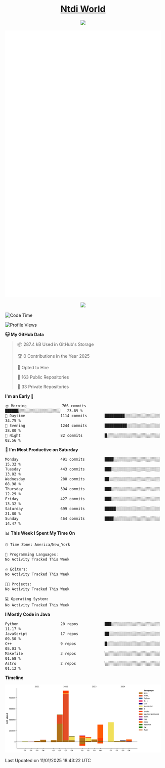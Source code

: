 <h1 align="center"><a href="https://www.ntdi.world">Ntdi World</a></h1>
<p align="center">
  <a href="https://github.com/n-tdi"><img src="https://readme-typing-svg.herokuapp.com?lines=FullStack+Developer;Web+Developer;Open-Source+Enthusiast;Java+Developer;Spigot-API%20Developer;&center=true&width=500&height=50"></a>
</p>

<div align="center">
  <img src="/github-metrics.svg"></img>
  
  <img src="https://komarev.com/ghpvc/?username=n-tdi&color=green"></img>
</div>

<!-- May use later.. idk -->
<!-- <a href="http://www.github.com/n-tdi"><img src="https://github-readme-stats.vercel.app/api?username=n-tdi&show_icons=true&hide=&count_private=true&title_color=0891b2&text_color=ffffff&icon_color=0891b2&bg_color=1c1917&hide_border=true&show_icons=true" alt="n-tdi's GitHub stats" /></a> -->

<!--START_SECTION:waka-->
![Code Time](http://img.shields.io/badge/Code%20Time-324%20hrs%2046%20mins-blue)

![Profile Views](http://img.shields.io/badge/Profile%20Views-1-blue)

**🐱 My GitHub Data** 

> 📦 287.4 kB Used in GitHub's Storage 
 > 
> 🏆 0 Contributions in the Year 2025
 > 
> 💼 Opted to Hire
 > 
> 📜 163 Public Repositories 
 > 
> 🔑 33 Private Repositories 
 > 
**I'm an Early 🐤** 

```text
🌞 Morning                766 commits         ██████░░░░░░░░░░░░░░░░░░░   23.89 % 
🌆 Daytime                1114 commits        █████████░░░░░░░░░░░░░░░░   34.75 % 
🌃 Evening                1244 commits        ██████████░░░░░░░░░░░░░░░   38.80 % 
🌙 Night                  82 commits          █░░░░░░░░░░░░░░░░░░░░░░░░   02.56 % 
```
📅 **I'm Most Productive on Saturday** 

```text
Monday                   491 commits         ████░░░░░░░░░░░░░░░░░░░░░   15.32 % 
Tuesday                  443 commits         ███░░░░░░░░░░░░░░░░░░░░░░   13.82 % 
Wednesday                288 commits         ██░░░░░░░░░░░░░░░░░░░░░░░   08.98 % 
Thursday                 394 commits         ███░░░░░░░░░░░░░░░░░░░░░░   12.29 % 
Friday                   427 commits         ███░░░░░░░░░░░░░░░░░░░░░░   13.32 % 
Saturday                 699 commits         █████░░░░░░░░░░░░░░░░░░░░   21.80 % 
Sunday                   464 commits         ████░░░░░░░░░░░░░░░░░░░░░   14.47 % 
```


📊 **This Week I Spent My Time On** 

```text
🕑︎ Time Zone: America/New_York

💬 Programming Languages: 
No Activity Tracked This Week

🔥 Editors: 
No Activity Tracked This Week

🐱‍💻 Projects: 
No Activity Tracked This Week

💻 Operating System: 
No Activity Tracked This Week
```

**I Mostly Code in Java** 

```text
Python                   20 repos            ███░░░░░░░░░░░░░░░░░░░░░░   11.17 % 
JavaScript               17 repos            ██░░░░░░░░░░░░░░░░░░░░░░░   09.50 % 
C++                      9 repos             █░░░░░░░░░░░░░░░░░░░░░░░░   05.03 % 
Makefile                 3 repos             ░░░░░░░░░░░░░░░░░░░░░░░░░   01.68 % 
Astro                    2 repos             ░░░░░░░░░░░░░░░░░░░░░░░░░   01.12 % 
```



**Timeline**

![Lines of Code chart](https://raw.githubusercontent.com/n-tdi/n-tdi/main/assets/bar_graph.png)


 Last Updated on 11/01/2025 18:43:22 UTC
<!--END_SECTION:waka-->
